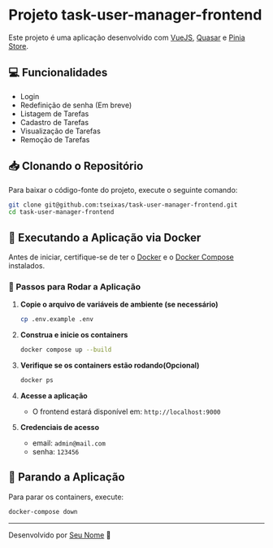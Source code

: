 
# Projeto task-user-manager-frontend

Este projeto é uma aplicação desenvolvido com [VueJS](https://vuejs.org/), [Quasar](https://quasar.dev/) e [Pinia Store](https://pinia.vuejs.org/).

## 💻 Funcionalidades
- Login
- Redefinição de senha (Em breve)
- Listagem de Tarefas
- Cadastro de Tarefas
- Visualização de Tarefas
- Remoção de Tarefas

## 📥 Clonando o Repositório

Para baixar o código-fonte do projeto, execute o seguinte comando:

```sh
git clone git@github.com:tseixas/task-user-manager-frontend.git
cd task-user-manager-frontend
```

## 🐳 Executando a Aplicação via Docker

Antes de iniciar, certifique-se de ter o [Docker](https://www.docker.com/) e o [Docker Compose](https://docs.docker.com/compose/) instalados.

### 🚀 Passos para Rodar a Aplicação

1. **Copie o arquivo de variáveis de ambiente (se necessário)**
   ```sh
   cp .env.example .env
   ```
   
2. **Construa e inicie os containers**
   ```sh
   docker compose up --build
   ```
   
3. **Verifique se os containers estão rodando(Opcional)**
   ```sh
   docker ps
   ```

4. **Acesse a aplicação**
   - O frontend estará disponível em: `http://localhost:9000`

5. **Credenciais de acesso**
   - email: `admin@mail.com`
   - senha: `123456`

## 🛑 Parando a Aplicação
Para parar os containers, execute:
```sh
docker-compose down
```

---

Desenvolvido por [Seu Nome](https://github.com/tseixas) 🚀

